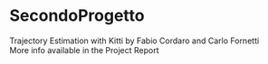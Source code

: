 # SecondoProgetto
Trajectory Estimation with Kitti by Fabio Cordaro and Carlo Fornetti    
More info available in the Project Report
